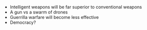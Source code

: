 - Intelligent weapons will be far superior to conventional weapons
- A gun vs a swarm of drones
- Guerrilla warfare will become less effective
- Democracy?